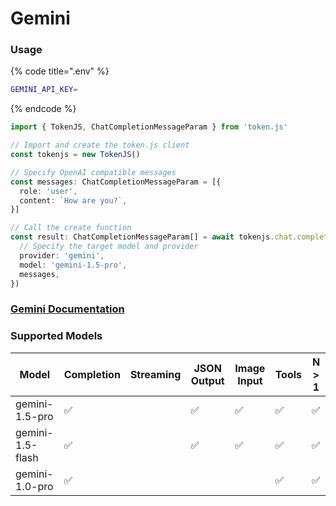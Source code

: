 # Gemini

### Usage

{% code title=".env" %}
```bash
GEMINI_API_KEY=
```
{% endcode %}

```typescript
import { TokenJS, ChatCompletionMessageParam } from 'token.js'

// Import and create the token.js client
const tokenjs = new TokenJS()

// Specify OpenAI compatible messages
const messages: ChatCompletionMessageParam = [{
  role: 'user',
  content: `How are you?`,
}]

// Call the create function
const result: ChatCompletionMessageParam[] = await tokenjs.chat.completions.create({
  // Specify the target model and provider
  provider: 'gemini',
  model: 'gemini-1.5-pro',
  messages,
})
```

### [Gemini Documentation](https://ai.google.dev/gemini-api/docs)

<!-- compatibility -->
### Supported Models

| Model            | Completion | Streaming | JSON Output | Image Input | Tools | N > 1 |
| ---------------- | ---------- | --------- | ----------- | ----------- | ----- | ----- |
| gemini-1.5-pro   | ✅          |           | ✅           | ✅           | ✅     | ✅     |
| gemini-1.5-flash | ✅          |           | ✅           | ✅           | ✅     | ✅     |
| gemini-1.0-pro   | ✅          |           |             |             | ✅     | ✅     |

